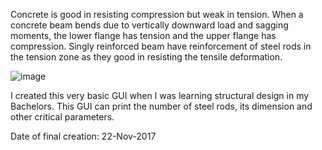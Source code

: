 Concrete is good in resisting compression but weak in tension. When a concrete beam bends due to vertically downward load and sagging moments, the lower flange has tension and the upper flange has compression.
Singly reinforced beam have reinforcement of steel rods in the tension zone as they good in resisting the tensile deformation.


![image](https://user-images.githubusercontent.com/70601302/158069802-10bdab3a-5d76-42e4-8063-791fd26a47fb.png)

I created this very basic GUI when I was learning structural design in my Bachelors. This GUI can print the number of steel rods, its dimension and other critical parameters.

Date of final creation: 22-Nov-2017
